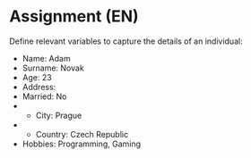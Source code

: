 # Assignment (EN)

Define relevant variables to capture the details of an individual:

- Name: Adam
- Surname: Novak
- Age: 23
- Address:
- Married: No
- - City: Prague
- - Country: Czech Republic
- Hobbies: Programming, Gaming